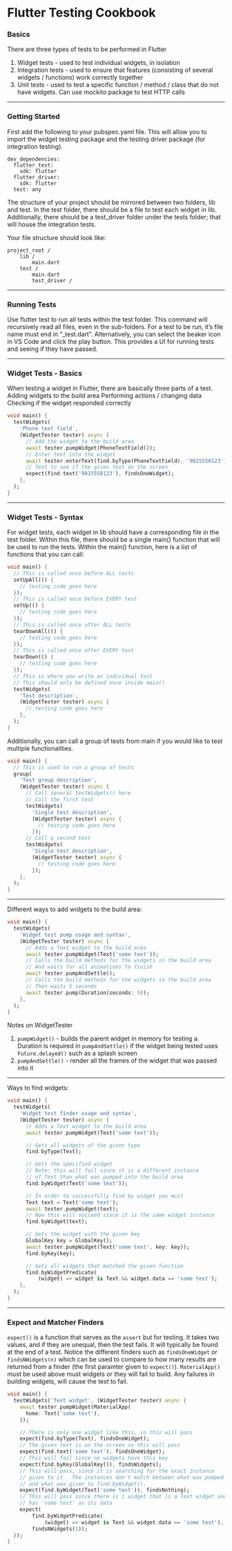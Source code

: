 # Flutter Testing Cookbook


### Basics

There are three types of tests to be performed in Flutter
  1. Widget tests - used to test individual widgets, in isolation
  2. Integration tests - used to ensure that features (consisting of several widgets / functions) work correctly together
  3. Unit tests - used to test a specific function / method / class that do not have widgets. Can use mockito package to test HTTP calls

***

### Getting Started

First add the following to your pubspec.yaml file.  This will allow you to import the widget testing package and the testing driver package (for integration testing).
```
dev_dependencies:
  flutter_test:
    sdk: flutter
  flutter_driver:
    sdk: flutter
  test: any
```

The structure of your project should be mirrored between two folders, lib and test.  In the test folder, there should be a file to test each widget in lib. Additionally, there should be a test_driver folder under the tests folder; that will house the integration tests.

Your file structure should look like:
```
project_root /
	lib /
		main.dart
	test /
		main.dart
		test_driver /
```


***

### Running Tests

Use flutter test to run all tests within the test folder.  This command will recursively read all files, even in the sub-folders.  For a test to be run, it’s file name must end in “_test.dart”.  Alternatively, you can select the beaker icon in VS Code and click the play button.  This provides a UI for running tests and seeing if they have passed.

***

### Widget Tests - Basics


When testing a widget in Flutter, there are basically three parts of a test.
Adding widgets to the build area
Performing actions / changing data
Checking if the widget responded correctly

```dart
void main() {
  testWidgets(
    'Phone text field',
    (WidgetTester tester) async {
      // Add the widget to the build area
      await tester.pumpWidget(PhoneTextField());
      // Enter text into the widget
      await tester.enterText(find.byType(PhoneTextField), '9015550123');
      // Test to see if the given text on the screen
      expect(find.text('9015550123'), findsOneWidget);
    },
  );
}
```

***

### Widget Tests - Syntax

For widget tests, each widget in lib should have a corresponding file in the test folder.  Within this file, there should be a single main() function that will be used to run the tests.  Within the main() function, here is a list of functions that you can call:
```dart
void main() {
  // This is called once before ALL tests
  setUpAll(() {
    // testing code goes here
  });
  // This is called once before EVERY test
  setUp(() {
    // testing code goes here
  });
  // This is called once after ALL tests
  tearDownAll(() {
    // testing code goes here
  });
  // This is called once after EVERY test
  tearDown(() {
    // testing code goes here
  });
  // This is where you write an individual test
  // This should only be defined once inside main()
  testWidgets(
    'Test description',
    (WidgetTester tester) async {
      // testing code goes here
    },
  );
}
```

Additionally, you can call a group of tests from main if you would like to test multiple functionalities.
```dart
void main() {
  // This is used to run a group of tests
  group(
    'Test group description',
    (WidgetTester tester) async {
      // Call several testWidgets() here
      // Call the first test
      testWidgets(
        'Single test description',
        (WidgetTester tester) async {
          // testing code goes here
        });
      // Call a second test
      testWidgets(
        'Single test description',
        (WidgetTester tester) async {
          // testing code goes here
        });
    },
  );
}
```

***

Different ways to add widgets to the build area:
```dart
void main() {
  testWidgets(
    'Widget test pump usage and syntax',
    (WidgetTester tester) async {
      // Adds a Text widget to the build area
      await tester.pumpWidget(Text('some text'));
      // Calls the build methods for the widgets in the build area
      // And waits for all animations to finish
      await tester.pumpAndSettle();
      // Calls the build methods for the widgets in the build area
      // Then waits 5 seconds
      await tester.pump(Duration(seconds: 5));
    },
  );
}
```


Notes on WidgetTester
  1. ```pumpWidget()``` - builds the parent widget in memory for testing
    a. Duration is required in ```pumpAndSettle()``` if the widget being tested uses ```Future.delayed()``` such as a splash screen
  2. ```pumpAndSettle()``` - render all the frames of the widget that was passed into it

***

Ways to find widgets:
```dart
void main() {
  testWidgets(
    'Widget test finder usage and syntax',
    (WidgetTester tester) async {
      // Adds a Text widget to the build area
      await tester.pumpWidget(Text('some text'));

      // Gets all widgets of the given type
      find.byType(Text);

      // Gets the specified widget
      // Note: this will fail since it is a different instance
      // of Text than what was pumped into the build area
      find.byWidget(Text('some text'));

      // In order to successfully find by widget you must
      Text text = Text('some text');
      await tester.pumpWidget(text);
      // Now this will succeed since it is the same widget instance
      find.byWidget(text);

      // Gets the widget with the given key
      GlobalKey key = GlobalKey();
      await tester.pumpWidget(Text('some text', key: key));
      find.byKey(key);

      // Gets all widgets that matched the given function
      find.byWidgetPredicate(
          (widget) => widget is Text && widget.data == 'some text');
    },
  );
}
```

***

### Expect and Matcher Finders

```expect()``` is a function that serves as the ```assert``` but for testing.   It takes two values, and if they are unequal, then the test fails.  It will typically be found at the end of a test.  Notice the different finders such as ```findsOneWidget``` or ```findsNWidgets(n)``` which can be used to compare to how many results are returned from a finder (the first paramter given to ```expect()```).  ```MaterialApp()``` must be used above must widgets or they will fail to build.  Any failures in building widgets, will cause the test to fail.

```dart
void main() {
  testWidgets('Text widget', (WidgetTester tester) async {
    await tester.pumpWidget(MaterialApp(
      home: Text('some text'),
    ));

    // There is only one widget like this, so this will pass
    expect(find.byType(Text), findsOneWidget);
    // The given text is on the screen so this will pass
    expect(find.text('some text'), findsOneWidget);
    // This will fail since no widgets have this key
    expect(find.byKey(GlobalKey()), findsWidgets);
    // This will pass, since it is searching for the exact instance
    // given to it.  The instances don't match between what was pumped
    // and what was given to find.byWidget().
    expect(find.byWidget(Text('some text')), findsNothing);
    // This will pass since there is 1 widget that is a Text widget and
    // has 'some text' as its data
    expect(
        find.byWidgetPredicate(
            (widget) => widget is Text && widget.data == 'some text'),
        findsNWidgets(1));
  });
}
```












